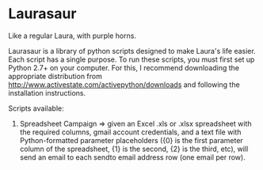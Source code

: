 Laurasaur
=========

Like a regular Laura, with purple horns.

Laurasaur is a library of python scripts designed to make Laura's life easier. Each script has a single purpose. To run these scripts, you must first set up Python 2.7+ on your computer. For this, I recommend downloading the appropriate distribution from http://www.activestate.com/activepython/downloads and following the installation instructions.

Scripts available:

1) Spreadsheet Campaign => given an Excel .xls or .xlsx spreadsheet with the required columns, gmail account credentials, and a text file with Python-formatted parameter placeholders ({0} is the first parameter column of the spreadsheet, {1} is the second, {2} is the third, etc), will send an email to each sendto email address row (one email per row).
